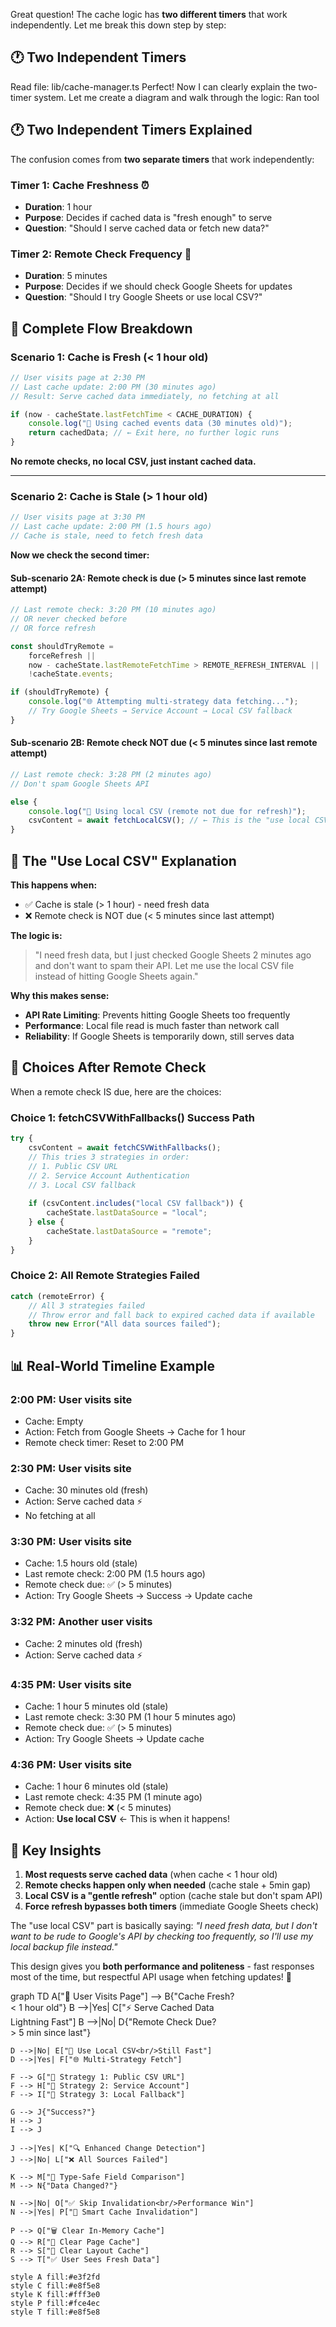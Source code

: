 Great question! The cache logic has **two different timers** that work independently. Let me break this down step by step:

## 🕐 **Two Independent Timers**
Read file: lib/cache-manager.ts
Perfect! Now I can clearly explain the two-timer system. Let me create a diagram and walk through the logic:
Ran tool
## 🕐 **Two Independent Timers Explained**

The confusion comes from **two separate timers** that work independently:

### **Timer 1: Cache Freshness** ⏰
- **Duration**: 1 hour
- **Purpose**: Decides if cached data is "fresh enough" to serve
- **Question**: "Should I serve cached data or fetch new data?"

### **Timer 2: Remote Check Frequency** 📡
- **Duration**: 5 minutes  
- **Purpose**: Decides if we should check Google Sheets for updates
- **Question**: "Should I try Google Sheets or use local CSV?"

## 🔄 **Complete Flow Breakdown**

### **Scenario 1: Cache is Fresh (< 1 hour old)**
```typescript
// User visits page at 2:30 PM
// Last cache update: 2:00 PM (30 minutes ago)
// Result: Serve cached data immediately, no fetching at all

if (now - cacheState.lastFetchTime < CACHE_DURATION) {
    console.log("🔄 Using cached events data (30 minutes old)");
    return cachedData; // ← Exit here, no further logic runs
}
```
**No remote checks, no local CSV, just instant cached data.**

---

### **Scenario 2: Cache is Stale (> 1 hour old)**
```typescript
// User visits page at 3:30 PM  
// Last cache update: 2:00 PM (1.5 hours ago)
// Cache is stale, need to fetch fresh data
```

**Now we check the second timer:**

#### **Sub-scenario 2A: Remote check is due (> 5 minutes since last remote attempt)**
```typescript
// Last remote check: 3:20 PM (10 minutes ago) 
// OR never checked before
// OR force refresh

const shouldTryRemote = 
    forceRefresh ||
    now - cacheState.lastRemoteFetchTime > REMOTE_REFRESH_INTERVAL ||
    !cacheState.events;

if (shouldTryRemote) {
    console.log("🌐 Attempting multi-strategy data fetching...");
    // Try Google Sheets → Service Account → Local CSV fallback
}
```

#### **Sub-scenario 2B: Remote check NOT due (< 5 minutes since last remote attempt)**
```typescript
// Last remote check: 3:28 PM (2 minutes ago)
// Don't spam Google Sheets API

else {
    console.log("📁 Using local CSV (remote not due for refresh)");
    csvContent = await fetchLocalCSV(); // ← This is the "use local CSV" part!
}
```

## 🎯 **The "Use Local CSV" Explanation**

**This happens when:**
- ✅ Cache is stale (> 1 hour) - need fresh data
- ❌ Remote check is NOT due (< 5 minutes since last attempt)

**The logic is:**
> "I need fresh data, but I just checked Google Sheets 2 minutes ago and don't want to spam their API. Let me use the local CSV file instead of hitting Google Sheets again."

**Why this makes sense:**
- **API Rate Limiting**: Prevents hitting Google Sheets too frequently
- **Performance**: Local file read is much faster than network call
- **Reliability**: If Google Sheets is temporarily down, still serves data

## 🔀 **Choices After Remote Check**

When a remote check IS due, here are the choices:

### **Choice 1: fetchCSVWithFallbacks() Success Path**
```typescript
try {
    csvContent = await fetchCSVWithFallbacks();
    // This tries 3 strategies in order:
    // 1. Public CSV URL
    // 2. Service Account Authentication  
    // 3. Local CSV fallback
    
    if (csvContent.includes("local CSV fallback")) {
        cacheState.lastDataSource = "local";
    } else {
        cacheState.lastDataSource = "remote";
    }
} 
```

### **Choice 2: All Remote Strategies Failed**
```typescript
catch (remoteError) {
    // All 3 strategies failed
    // Throw error and fall back to expired cached data if available
    throw new Error("All data sources failed");
}
```

## 📊 **Real-World Timeline Example**

### **2:00 PM**: User visits site
- Cache: Empty
- Action: Fetch from Google Sheets → Cache for 1 hour
- Remote check timer: Reset to 2:00 PM

### **2:30 PM**: User visits site  
- Cache: 30 minutes old (fresh)
- Action: Serve cached data ⚡
- No fetching at all

### **3:30 PM**: User visits site
- Cache: 1.5 hours old (stale)
- Last remote check: 2:00 PM (1.5 hours ago)
- Remote check due: ✅ (> 5 minutes)
- Action: Try Google Sheets → Success → Update cache

### **3:32 PM**: Another user visits  
- Cache: 2 minutes old (fresh)
- Action: Serve cached data ⚡

### **4:35 PM**: User visits site
- Cache: 1 hour 5 minutes old (stale)  
- Last remote check: 3:30 PM (1 hour 5 minutes ago)
- Remote check due: ✅ (> 5 minutes)
- Action: Try Google Sheets → Update cache

### **4:36 PM**: User visits site
- Cache: 1 hour 6 minutes old (stale)
- Last remote check: 4:35 PM (1 minute ago)  
- Remote check due: ❌ (< 5 minutes)
- Action: **Use local CSV** ← This is when it happens!

## 🎯 **Key Insights**

1. **Most requests serve cached data** (when cache < 1 hour old)
2. **Remote checks happen only when needed** (cache stale + 5min gap)
3. **Local CSV is a "gentle refresh"** option (cache stale but don't spam API)
4. **Force refresh bypasses both timers** (immediate Google Sheets check)

The "use local CSV" part is basically saying: *"I need fresh data, but I don't want to be rude to Google's API by checking too frequently, so I'll use my local backup file instead."*

This design gives you **both performance and politeness** - fast responses most of the time, but respectful API usage when fetching updates! 🎯

graph TD
    A["👤 User Visits Page"] --> B{"Cache Fresh?<br/>< 1 hour old"}
    B -->|Yes| C["⚡ Serve Cached Data<br/>Lightning Fast"]
    B -->|No| D{"Remote Check Due?<br/>> 5 min since last"}
    
    D -->|No| E["📁 Use Local CSV<br/>Still Fast"]
    D -->|Yes| F["🌐 Multi-Strategy Fetch"]
    
    F --> G["📡 Strategy 1: Public CSV URL"]
    F --> H["🔐 Strategy 2: Service Account"]
    F --> I["📁 Strategy 3: Local Fallback"]
    
    G --> J{"Success?"}
    H --> J
    I --> J
    
    J -->|Yes| K["🔍 Enhanced Change Detection"]
    J -->|No| L["❌ All Sources Failed"]
    
    K --> M["🧮 Type-Safe Field Comparison"]
    M --> N{"Data Changed?"}
    
    N -->|No| O["✅ Skip Invalidation<br/>Performance Win"]
    N -->|Yes| P["🧹 Smart Cache Invalidation"]
    
    P --> Q["🗑️ Clear In-Memory Cache"]
    Q --> R["🔄 Clear Page Cache"]
    R --> S["🎯 Clear Layout Cache"]
    S --> T["✅ User Sees Fresh Data"]
    
    style A fill:#e3f2fd
    style C fill:#e8f5e8
    style K fill:#fff3e0
    style P fill:#fce4ec
    style T fill:#e8f5e8